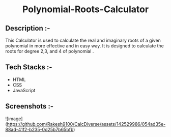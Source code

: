 # <p align="center">Polynomial-Roots-Calculator</p>

## Description :-

This Calculator is used to calculate the real and imaginary roots of a given polynomial in more effective and in easy way. It is designed to calculate the roots for degree 2,3, and 4 of polynomial .

## Tech Stacks :-

- HTML
- CSS
- JavaScript

## Screenshots :-
![image] (https://github.com/Rakesh9100/CalcDiverse/assets/142529986/054ad35e-88ad-41f2-b235-0d25b7b65bfb)
